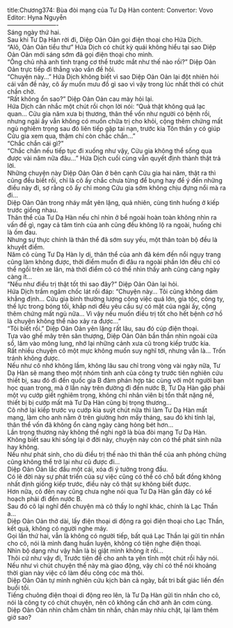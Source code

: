 title:Chương374: Bùa đòi mạng của Tư Dạ Hàn
content:
Convertor: Vovo<br>Editor: Hyna Nguyễn<br>————————-<br>Sáng ngày thứ hai.<br>Sau khi Tư Dạ Hàn rời đi, Diệp Oản Oản gọi điện thoại cho Hứa Dịch.<br>“Alô, Oản Oản tiểu thư” Hứa Dịch có chút kỳ quái không hiểu tại sao Diệp Oản Oản mới sáng sớm đã gọi điện thoại cho mình.<br>“Ông chủ nhà anh tình trạng cơ thể trước mắt như thế nào rồi?” Diệp Oản Oản trực tiếp đi thẳng vào vấn đề hỏi.<br>“Chuyện này…” Hứa Dịch không biết vì sao Diệp Oản Oản lại đột nhiên hỏi cái vấn đề này, cô ấy muốn mưu đồ gì sao vì vậy trong lúc nhất thời có chút chần chờ.<br>“Rất không ổn sao?” Diệp Oản Oản cau mày hỏi lại.<br>Hứa Dịch cân nhắc một chút rồi chọn lời nói: “Quả thật không quá lạc quan… Cửu gia năm xưa bị thương, thân thể vốn như người có bệnh rồi, nhưng ngài ấy vẫn không có muốn chữa trị cho khỏi, cộng thêm chứng mất ngủ nghiêm trọng sau đó liên tiếp gặp tai nạn, trước kia Tôn thần y có giúp Cửu gia xem qua, thậm chí còn chắc chắn…”<br>“Chắc chắn cái gì?”<br>“Chắc chắn nếu tiếp tục đi xuống như vậy, Cửu gia không thể sống qua được vài năm nữa đâu…” Hứa Dịch cuối cùng vẫn quyết định thành thật trả lời.<br>Những chuyện này Diệp Oản Oản ở bên cạnh Cửu gia hai năm, thật ra thì cũng đều biết rồi, chỉ là cô ấy chắc chưa từng để bụng hay để ý đến những điều này đi, sợ rằng cô ấy chỉ mong Cửu gia sớm không chịu đựng nổi mà ra đi…<br>Diệp Oản Oản trong nháy mắt yên lặng, quả nhiên, cùng tình huống ở kiếp trước giống nhau.<br>Thân thể của Tư Dạ Hàn nếu chỉ nhìn ở bề ngoài hoàn toàn không nhìn ra vấn đề gì, ngay cả tâm tình của anh cũng đều không lộ ra ngoài, huống chi là ốm đau.<br>Nhưng sự thực chính là thân thể đã sớm suy yếu, một thân toàn bộ đều là khuyết điểm.<br>Năm cô cùng Tư Dạ Hàn ly dị, thân thể của anh đã kém đến nổi ngụy trang cũng làm không được, thời điểm muốn đi đâu ra ngoài phần lớn đều chỉ có thể ngồi trên xe lăn, mà thời điểm cô có thể nhìn thấy anh cũng càng ngày càng ít…<br>“Nếu như điều trị thật tốt thì sao đây?” Diệp Oản Oản lại hỏi.<br>Hứa Dịch trầm ngâm chốc lát rồi đáp: “Chuyện này… Tôi cũng không dám khẳng định… Cửu gia bình thường lượng công việc quá lớn, gia tộc, công ty, thế lực trong bóng tối, khắp nơi đều yêu cầu sự có mặt của ngài ấy, cộng thêm chứng mất ngủ nữa… Vì vậy nếu muốn điều trị tốt cho hết bệnh cơ hồ là chuyện không thể nào xảy ra được…”<br>“Tôi biết rồi.” Diệp Oản Oản yên lặng rất lâu, sau đó cúp điện thoại.<br>Tựa vào ghế mây trên sân thượng, Diệp Oản Oản bần thần nhìn ngoài cửa sổ, lâm vào mông lung, nhớ lại những cảnh xưa cũ trong kiếp trước kia.<br>Rất nhiều chuyện cô một mực không muốn suy nghĩ tới, nhưng vẫn là… Trốn tránh không được.<br>Nếu như cô nhớ không lầm, không lâu sau chỉ trong vòng vài ngày nữa, Tư Dạ Hàn sẽ mang theo một nhóm tinh anh của công ty trước tiên nghiên cứu thiết bị, sau đó đi đến quốc gia B đàm phán hợp tác cùng với một người bạn học quan trọng, mà ở lần này trên đường đi đến nước B, Tư Dạ Hàn gặp phải một vụ cướp giết nghiêm trọng, không chỉ nhân viên bị tổn thất nặng nề, thiết bị bị cướp mất mà Tư Dạ Hàn cũng bị trọng thương…<br>Cô nhớ lại kiếp trước vụ cướp kia suýt chút nữa thì làm Tư Dạ Hàn mất mạng, làm cho anh nằm ở trên giường hơn mấy tháng, sau đó khi tỉnh lại, thân thể vốn đã không ổn càng ngày càng hỏng bét hơn…<br>Lần trọng thương này không thể nghi ngờ là bùa đòi mạng Tư Dạ Hàn.<br>Không biết sau khi sống lại ở đời này, chuyện này còn có thể phát sinh nữa hay không.<br>Nếu như phát sinh, cho dù điều trị thế nào thì thân thể của anh phỏng chừng cũng không thể trở lại như cũ được đi…<br>Diệp Oản Oản lắc đầu một cái, xóa đi ý tưởng trong đầu.<br>Có lẽ đời này sự phát triển của sự việc cũng có thể có chỗ bất đồng không nhất định giống kiếp trước, điều này cô thật sự không biết được.<br>Hơn nữa, cô đến nay cũng chưa nghe nói qua Tư Dạ Hàn gần đây có kế hoạch phải đi đến nước B.<br>Sau đó cô lại nghĩ đến chuyện mà cô thấy lo nghĩ khác, chính là Lạc Thần a…<br>Diệp Oản Oản thở dài, lấy điện thoại di động ra gọi điện thoại cho Lạc Thần, kết quả, không có người nghe máy.<br>Gọi lần thứ hai, vẫn là không có người tiếp, bất quá Lạc Thần lại gửi tin nhắn cho cô, nói là mình đang huấn luyện, không có tiện nghe điện thoại.<br>Nhìn bộ dạng như vậy hẳn là bị giật mình không ít rồi…<br>Thôi cứ như vậy đi, Trước tiên để cho anh ta yên tĩnh một chút rồi hãy nói.<br>Nếu như vì chút chuyện thế này mà giao động, vậy chỉ có thể nói khoảng thời gian này việc cô làm đều công cóc mà thôi.<br>Diệp Oản Oản tự mình nghiên cứu kịch bản cả ngày, bất tri bất giác liền đến buổi tối.<br>Tiếng chuông điện thoại di động reo lên, là Tư Dạ Hàn gửi tin nhắn cho cô, nói là công ty có chút chuyện, nên cô không cần chờ anh ăn cơm cùng.<br>Diệp Oản Oản nhìn chằm chằm tin nhắn, chân mày nhíu chặt, lại làm thêm giờ sao?